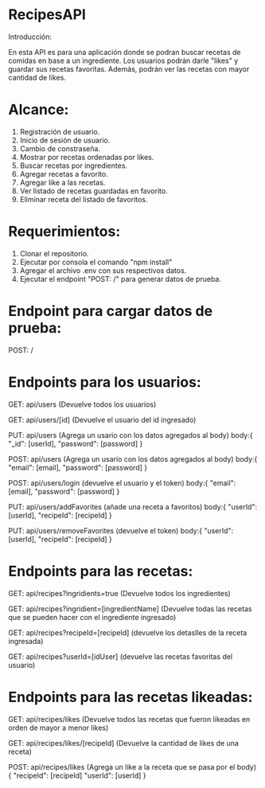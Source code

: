 # RecipesAPI

Introducción: 

En esta API es para una aplicación donde se podran buscar recetas de comidas en base a un ingrediente. 
Los usuarios podrán darle "likes" y guardar sus recetas favoritas. Además, podrán ver las recetas con 
mayor cantidad de likes.

# Alcance:

1. Registración de usuario.
2. Inicio de sesión de usuario.
3. Cambio de constraseña.
4. Mostrar por recetas ordenadas por likes.
5. Buscar recetas por ingredientes. 
6. Agregar recetas a favorito.
7. Agregar like a las recetas.
8. Ver listado de recetas guardadas en favorito.
9. Eliminar receta del listado de favoritos.

# Requerimientos:

1. Clonar el repositorio.
2. Ejecutar por consola el comando "npm install"
3. Agregar el archivo .env con sus respectivos datos.
4. Ejecutar el endpoint "POST: /" para generar datos de prueba. 

# Endpoint para cargar datos de prueba:

POST: /

# Endpoints para los usuarios: 

GET: api/users (Devuelve todos los usuarios)

GET: api/users/[id] (Devuelve el usuario del id ingresado)

PUT: api/users (Agrega un usario con los datos agregados al body)
body:{
    "_id": [userId],
    "password": [password]
}

POST: api/users (Agrega un usario con los datos agregados al body)
body:{
    "email": [email],
    "password": [password]
}

POST: api/users/login (devuelve el usuario y el token)
body:{
    "email": [email],
    "password": [password]
}

PUT: api/users/addFavorites (añade una receta a favoritos)
body:{
    "userId": [userId],
    "recipeId": [recipeId]
}

PUT: api/users/removeFavorites (devuelve el token)
body:{
    "userId": [userId],
    "recipeId": [recipeId]
}

# Endpoints para las recetas: 

GET: api/recipes?ingridients=true (Devuelve todos los ingredientes)

GET: api/recipes?ingridient=[ingredientName] (Devuelve todas las recetas que se pueden hacer con el ingrediente ingresado)

GET: api/recipes?recipeId=[recipeId] (devuelve los detaslles de la receta ingresada)

GET: api/recipes?userId=[idUser] (devuelve las recetas favoritas del usuario)

# Endpoints para las recetas likeadas:

GET: api/recipes/likes (Devuelve todos las recetas que fueron likeadas en orden de mayor a menor likes)

GET: api/recipes/likes/[recipeId] (Devuelve la cantidad de likes de una receta)

POST: api/recipes/likes (Agrega un like a la receta que se pasa por el body)
{
    "recipeId": [recipeId]
    "userId": [userId]
}